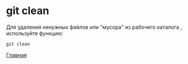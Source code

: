 <h1>git clean</h1>

Для удаления ненужных файлов или "мусора" из рабочего каталога , используйте функцию:
````
git clean
````

[Главная](/readme.md)
